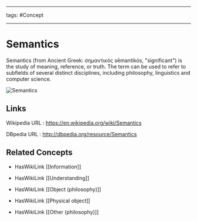 




---

tags: #Concept

---
# Semantics


Semantics (from Ancient Greek: σημαντικός sēmantikós, "significant") is the study of meaning, reference, or truth. The term can be used to refer to subfields of several distinct disciplines, including philosophy, linguistics and computer science.

![Semantics]()


## Links


Wikipedia URL : https://en.wikipedia.org/wiki/Semantics

DBpedia URL : http://dbpedia.org/resource/Semantics


## Related Concepts


- HasWikiLink [[Information]]

- HasWikiLink [[Understanding]]

- HasWikiLink [[Object (philosophy)]]

- HasWikiLink [[Physical object]]

- HasWikiLink [[Other (philosophy)]]